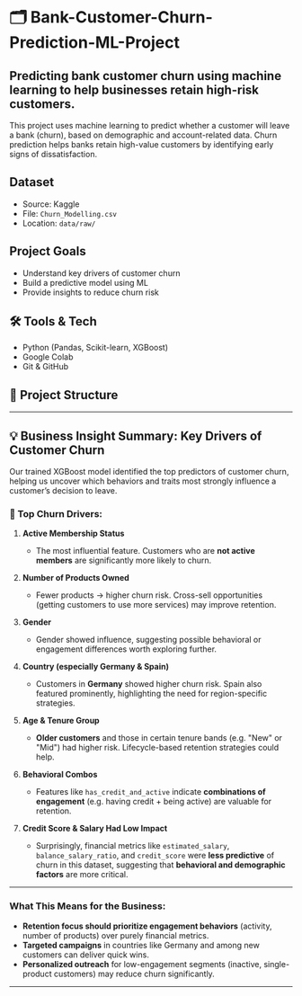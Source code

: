 # 🗂️ Bank-Customer-Churn-Prediction-ML-Project
Predicting bank customer churn using machine learning to help businesses retain high-risk customers.
---
This project uses machine learning to predict whether a customer will leave a bank (churn), based on demographic and account-related data. Churn prediction helps banks retain high-value customers by identifying early signs of dissatisfaction.

## Dataset
- Source: Kaggle  
- File: `Churn_Modelling.csv`  
- Location: `data/raw/`

## Project Goals
- Understand key drivers of customer churn
- Build a predictive model using ML
- Provide insights to reduce churn risk

## 🛠️ Tools & Tech
- Python (Pandas, Scikit-learn, XGBoost)
- Google Colab
- Git & GitHub

## 📁 Project Structure

---
## 💡 Business Insight Summary: Key Drivers of Customer Churn

Our trained XGBoost model identified the top predictors of customer churn, helping us uncover which behaviors and traits most strongly influence a customer’s decision to leave.

### 🔑 Top Churn Drivers:

1. **Active Membership Status**

   * The most influential feature. Customers who are **not active members** are significantly more likely to churn.

2. **Number of Products Owned**

   * Fewer products → higher churn risk. Cross-sell opportunities (getting customers to use more services) may improve retention.

3. **Gender**

   * Gender showed influence, suggesting possible behavioral or engagement differences worth exploring further.

4. **Country (especially Germany & Spain)**

   * Customers in **Germany** showed higher churn risk. Spain also featured prominently, highlighting the need for region-specific strategies.

5. **Age & Tenure Group**

   * **Older customers** and those in certain tenure bands (e.g. "New" or "Mid") had higher risk. Lifecycle-based retention strategies could help.

6. **Behavioral Combos**

   * Features like `has_credit_and_active` indicate **combinations of engagement** (e.g. having credit + being active) are valuable for retention.

7. **Credit Score & Salary Had Low Impact**

   * Surprisingly, financial metrics like `estimated_salary`, `balance_salary_ratio`, and `credit_score` were **less predictive** of churn in this dataset, suggesting that **behavioral and demographic factors** are more critical.

---

### What This Means for the Business:

* **Retention focus should prioritize engagement behaviors** (activity, number of products) over purely financial metrics.
* **Targeted campaigns** in countries like Germany and among new customers can deliver quick wins.
* **Personalized outreach** for low-engagement segments (inactive, single-product customers) may reduce churn significantly.

---

